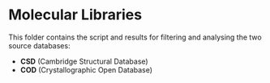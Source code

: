 # Molecular Libraries

This folder contains the script and results for filtering and analysing the two source databases:

- **CSD** (Cambridge Structural Database)
- **COD** (Crystallographic Open Database)
